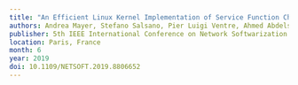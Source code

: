 ```yaml
---
title: "An Efficient Linux Kernel Implementation of Service Function Chaining for legacy VNFs based on IPv6 Segment Routing"
authors: Andrea Mayer, Stefano Salsano, Pier Luigi Ventre, Ahmed Abdelsalam, Luca Chiaraviglio and Clarence Filsfils
publisher: 5th IEEE International Conference on Network Softwarization (NetSoft 2019)
location: Paris, France
month: 6
year: 2019
doi: 10.1109/NETSOFT.2019.8806652
---
```

